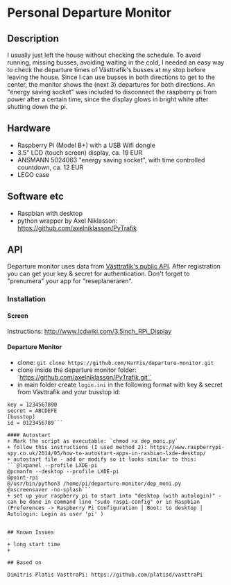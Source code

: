 # Personal Departure Monitor

## Description

I usually just left the house without checking the schedule. To avoid running, missing busses, avoiding waiting in the cold, I needed an easy way to check the departure times of Västtrafik's busses at my stop before leaving the house. Since I can use busses in both directions to get to the center, the monitor shows the (next 3) departures for both directions. An "energy saving socket" was included to disconnect the raspberry pi from power after a certain time, since the display glows in bright white after shutting down the pi.

## Hardware

+ Raspberry Pi (Model B+) with a USB Wifi dongle
+ 3.5" LCD (touch screen) display, ca. 19 EUR
+ ANSMANN 5024063 "energy saving socket", with time controlled countdown, ca. 12 EUR
+ LEGO case

## Software etc

+ Raspbian with desktop
+ python wrapper by Axel Niklasson: https://github.com/axelniklasson/PyTrafik

## API
Departure monitor uses data from [Västtrafik's public API](https://developer.vasttrafik.se). After registration you can get your key & secret for authentication. Don't forget to "prenumera" your app for "reseplaneraren".

### Installation

#### Screen
Instructions: http://www.lcdwiki.com/3.5inch_RPi_Display

#### Departure Monitor
+ clone: `git clone https://github.com/HarFis/departure-monitor.git`
+ clone inside the departure monitor folder: `https://github.com/axelniklasson/PyTrafik.git``
+ in main folder create `login.ini` in the following format with key & secret from Västtrafik and your busstop id:
```[login]
key = 1234567890
secret = ABCDEFE
[busstop]
id = 0123456789```

#### Autostart
+ Mark the script as executable: `chmod +x dep_moni.py`
+ follow this instructions (I used method 2): https://www.raspberrypi-spy.co.uk/2014/05/how-to-autostart-apps-in-rasbian-lxde-desktop/
+ autostart file - add or modify so it looks similar to this:
```@lxpanel --profile LXDE-pi
@pcmanfm --desktop --profile LXDE-pi
@point-rpi
@/usr/bin/python3 /home/pi/departure-monitor/dep_moni.py
@xscreensaver -no-splash```
+ set up your raspberry pi to start into "desktop (with autologin)" - can be done in command line "sudo raspi-config" or in Raspbian (Preferences -> Raspberry Pi Configuration | Boot: to desktop | Autologin: Login as user 'pi' )


## Known Issues

+ long start time
+ 

## Based on

Dimitris Platis VasttraPi: https://github.com/platisd/vasttraPi